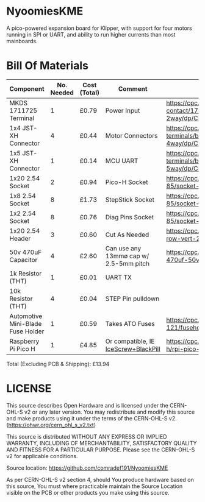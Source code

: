 # NyoomiesKME
A pico-powered expansion board for Klipper, with support for four motors running in SPI or UART, and ability to run higher currents than most mainboards.


# Bill Of Materials

|Component|No. Needed|Cost (Total)|Comment|CPC URL|
|---------|----------|------------|-------|-------|
|MKDS 1711725 Terminal|1|£0.79|Power Input|https://cpc.farnell.com/phoenix-contact/1711725/terminal-block-pcb-5-08mm-2way/dp/CN14710?ost=1711725|
|1x4 JST-XH Connector|4|£0.44|Motor Connectors|https://cpc.farnell.com/jst-japan-solderless-terminals/b4b-xh-a-lf-sn/header-vertical-4way/dp/CN14255|
|1x5 JST-XH Connector|1|£0.14|MCU UART|https://cpc.farnell.com/jst-japan-solderless-terminals/b5b-xh-a-lf-sn/header-vertical-5way/dp/CN14256|
|1x20 2.54 Socket|2|£0.94|Pico-H Socket|https://cpc.farnell.com/multicomp/2212s-20sg-85/socket-pcb-1-row-20way/dp/CN14539|
|1x8 2.54 Socket|8|£1.73|StepStick Socket|https://cpc.farnell.com/multicomp/2212s-08sg-85/socket-pcb-1-row-8way/dp/CN14534|
|1x2 2.54 Socket|8|£0.76|Diag Pins Socket|https://cpc.farnell.com/multicomp/2212s-02sg-85/socket-pcb-1-row-2way/dp/CN14529|
|1x20 2.54 Header|3|£0.60|Cut As Needed|https://cpc.farnell.com/multicomp/mc34739/header-1-row-vert-20way/dp/CN14497|
|50v 470uF Capacitor|4|£2.60|Can use any 13mmø cap w/ 2.5-5mm pitch|https://cpc.farnell.com/panasonic/eca1hm471/capacitor-470uf-50v/dp/CA07273|
|1k Resistor (THT)|1|£0.01|UART TX||
|10k Resistor (THT)|4|£0.04|STEP Pin pulldown||
|Automotive Mini-Blade Fuse Holder|1|£0.59|Takes ATO Fuses|https://cpc.farnell.com/unbranded/mccq-121/fuseholder-pcb-mount-ato/dp/FF02093|
|Raspberry Pi Pico H|1|£4.85|Or compatible, IE [IceScrew+BlackPill](https://store.annex.engineering/products/icescrewbp)|https://cpc.farnell.com/raspberry-pi/raspberry-pi-pico-h/rpi-pico-rp2040-mcu-board-w-header/dp/SC19560|

Total (Excluding PCB & Shipping): £13.94


# LICENSE
This source describes Open Hardware and is licensed under the CERN-OHL-S v2 or any later version.
You may redistribute and modify this source and make products using it under the terms of the CERN-OHL-S v2. (https://ohwr.org/cern_ohl_s_v2.txt)

This source is distributed WITHOUT ANY EXPRESS OR IMPLIED WARRANTY, INCLUDING OF MERCHANTABILITY, SATISFACTORY QUALITY AND FITNESS FOR A PARTICULAR PURPOSE. Please see the CERN-OHL-S v2 for applicable conditions.

Source location: https://github.com/comradef191/NyoomiesKME

As per CERN-OHL-S v2 section 4, should You produce hardware based on this source, You must where practicable maintain the Source Location visible on the PCB or other products you make using this source.
